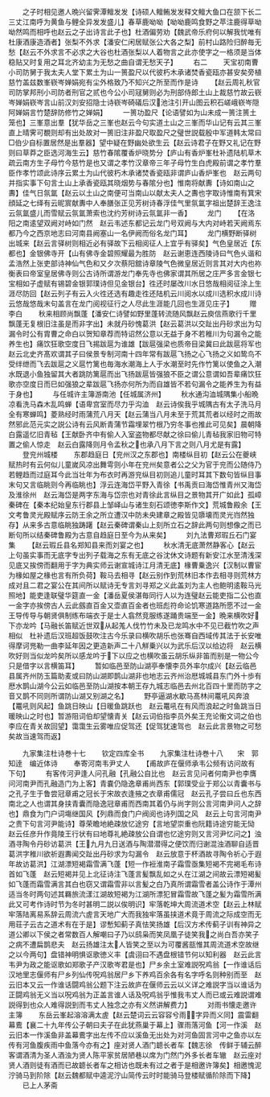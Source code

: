<!-- { "loadSidebar": true } -->
　　之子时相见邀人晩兴留霁潭鳣发发【诗硕人鳣鲔发发释文鳣大鱼口在颔下长二三丈江南呼为黄鱼与鲤全异发发盛儿】春草鹿呦呦【呦呦鹿鸣食野之苹注鹿得草呦呦然鸣而相呼也赵云之子出诗言此子也】杜酒偏劳劝【魏武帝乐府何以解我忧唯有杜康酒康造酒者】张梨不外求【潘安仁闲居赋张公大各之梨】前村山路险归醉毎无愁【赵云不外求言不必求之大谷也杜酒张梨以人着物言之此亦使字之一格须是当体稳贴又时复用之耳北齐幼主为无愁之曲自谓无愁天子】
　　右二
　　天宝初南曹小司防舅于我太夫人堂下累土为山一篑盈尺以代彼朽木承诸焚香瓷瓯亦甚安矣旁植慈竹盖兹数峯嵚岑婵娟宛有尘外格致乃不知兴之所至而作是诗
　　【赵云周礼秋官司防掌邦刑小司防者刑官之贰也今公小司冦舅则必为刑部侍郎土山上裁慈竹故云嵚岑婵娟嵚岑言山前汉刘安招隐士诗嵚岑碕礒后汉池注引开山图云积石嵯峨嵚岑隠阿婵娟言竹楚辞防修竹之婵娟】
　　一篑功盈尺【论语譬如为山未成一篑注篑土笼也】三峯意出羣【犹华岳之三峯也赵云今句实道土山之三峯而华山记有云其三峯直上晴霁可覩则却有出处故对一篑旧注非盈尺取盈尺之璧世説载殷中军道韩太常曰□伯少自标置居然是出羣器】望中疑在野幽处欲生云【赵云诗君子在野又礼记在野则曰草莽之臣选河海生云】慈竹春隂覆香炉晓势分【庐山有香炉峯杜补遗陆机草木疏云南方生子母竹今慈竹是也又谓之孝竹汉章帝三年子母竹生白虎殿前谓之孝竹羣臣作孝竹颂此诗序云累土为山代彼朽木承诸焚香瓷瓯非谓庐山香炉峯也　赵云两句并指实事下句言土山上承香瓷瓯其晓烟势与春隂分也】惟南将献夀【诗如南山之夀】佳气日氛氲【赵云以土山之南便可当南山以献太夫人之夀也字取诗惟南有箕宋顔延之七绎有云昵賔献夀中人奉膳张正见芳树诗春浮佳气里氛氲字祖出楚辞王逸注云氛氲盛儿而雪赋云氛氲萧索也沈约芳树诗云氛氲非一香】
　　龙门
　　【在洛阳之南逺望双阙对峙如门然　赵云韦述东都记云龙门号双阙与大内对峙若天阙焉东都乃今之西京地志曰河南县阙塞山一名伊阙而俗名龙门耳】
　　龙门横野断驿树出城来【赵云言驿树则相近必有驿故下云相阅征人上宜乎有驿矣】气色皇居近【东都也】金银佛寺开【山有佛寺金碧照耀最为胜防　赵云谢恵连西陵诗曰气色乆谐和孟浩然上张吏部诗神仙气色和又夕次蔡阳舘诗章陵气色微皇居近则言其对大内也祢衡表曰帝室皇居佛寺则公古诗所谓游龙门奉先寺也佛家谓其所居之庄严多言金银七宝相如子虚赋有锡碧金银郭璞诗但见金银台】徃还时屡改川水日悠哉相阅征涂上生涯尽防回【赵云列子有云入火徃还选有趣走徃还陆机云川阅水以成川选积水成川诗云悠哉悠哉末句盖言在龙门阅视征行之人尽此生涯能几回也生涯见庄子】
　　赠李白
　　秋来相顾尚飘蓬【潘安仁诗譬如野里蓬转流随风飘赵云庾信燕歌行千里飘蓬无复根旧注虽是而非字出】未就丹砂愧葛洪【赵云葛洪以交趾出丹砂求出为勾漏令时公有胄曹之命白以贺知章荐而特诏然公意以无益于身不若稚川为句漏令之能养生也】痛饮狂歌空度日飞掦跋扈为谁雄【跋扈强梁也质帝目梁冀曰此跋扈将军也　赵云北史齐髙欢谓其子曰侯景专制河南十四年常有跋扈飞扬之心飞扬之义如鸷鸟不受绊绁而飞去跋扈之义扈竹篱也毎海水潮海上人于水潮至时先作竹篱以使鱼之入潮水既退小鱼独留其大者跳防篱扈而出飞扬跋扈皆强狼不臣之谓公意谓如吾辈痛饮狂歌亦空度日而巳如强狼之辈跋扈飞扬亦何所为而自雄皆不若句漏令之能养生为有益于身也】
　　与任城许主簿游南池【任城属济州】
　　秋水通沟洫城隅集小船晩凉看洗马森木乱鸣蝉【语卑宫室而尽力乎沟洫　赵云诗俟我乎城隅古有太子洗马月全有寒蝉鸣】菱熟经时雨蒲荒八月天【赵云蒲当八月未至于荒其荒者以经时之雨故然邪此范元实之説公诗有云风断青蒲节霜埋翠竹根乃穷冬事也推此可见矣】晨朝降白露遥忆旧青毡【王献卧齐中有偷人入室盗物都尽献之徐曰偷儿青毡我家旧物可特置之偷人惊走　赵云白露降则月令孟秋之也承八月下言之则八月尤是有露】
　　登兖州城楼
　　东郡趋庭日【兖州汉之东郡也】南楼纵目初【赵云公在夔峡赋热时有云何似儿童嵗风凉出舞雩则小年在兖州矣意者公之父为官于兖而公随侍乃若鲤趋而过庭耳今此当壮年为布衣时再游兖纵目初则追儿童时耳其下数句皆纵目事末句又言临眺则今再临眺也】浮云连海岱平野入青徐【书禹贡曰海岱惟青州又海岱及淮徐州　赵云海岱是两字东海与岱宗也对青徐此言纵目之景物其开广如此】孤嶂秦碑在【秦本纪始皇东行郡县上邹峄山与诸生刻石颂徳李斯作文】荒城鲁殿余【王文考鲁灵光殿赋序云防王余之所立遭汉中防未央建章之殿皆见隳壊而灵光岿然独存】从来多古意临眺独踌躇【赵云秦碑谓秦山上刻所立石之辞此两句则想像之而已断句所以结秦碑鲁殿为古意自趋庭日至今为从来矣】
　　刘九法曹郑瑕丘石门宴集
　　【赵云瑕丘县名郑知县来而刘宴之也】
　　秋水清无底萧然静客心【赵云上句虽实事而无底字专出列子载海之东有无底之谷沈休文诗题有新安江水至清浅深见底又挨傍而翻用于字为典实师云谢宣城诗江月清无底】椽曹乗逸兴【汉制以曹宦为椽如屋之椽也言有所负荷】鞍马去相寻【赵云别作到荒林旧本作去相寻则荒林方成对且二君之宴公在其间所以赋诗无专言刘寻郑之义此盖刘为主人也鲍明逺鞍马光照地】能吏逢联璧华筵直一金【潘岳夏侯湛毎同行人以为连璧赵云能吏指二公也直一金字亦挨傍古人云此劔直百金又壶直百金者也班彪符命论饥寒道路所愿不过一金王导传导与朝贤俱制练布端衣于是士人翕然竞服练遂踊贵端至一金】晩来横吹好下亦龙吟【马融长笛赋近世双从起羗人伐竹竹未及已龙鸣水中不见已截竹吹之声相似　杜补遗后汉班超饭鼓吹注古今乐录曰横吹胡乐也张骞自西域传其法于长安唯得摩诃兠勒一曲李延年因之更造新声二十八觧乗兴以为武乐后汉以给边将　赵云横吹好则当似龙吟矣所以感龙吟于下以应之也横吹虽云胡乐纵非笛而别是一物公今只是借字以言横笛耳】
　　暂如临邑至防山湖亭奉懐李员外率尔成兴【赵云临邑县属齐州防玉篇助麦或曰防山湖即鹊山湖非也地志云齐州治厯城城县东门外十歩有厯水鹊山湖今公云如临邑至防山湖按本朝王存九城志临邑去州北百四十里而防字之音又鹊不同则所谓防山湖又别湖之名】
　　野亭逼湖水歇马髙林间鼍吼风奔浪【鼍吼则风起】鱼跳日映山【日暖鱼跳跃也　赵云鼍吼在有风而浪起之时鱼跳当日暖映山之时也】暂游阻词伯却望懐青关【赵云词伯指李员外矣王充论衡文词之伯也李应在青关故回望】霭霭生云雾唯应促驾还【促驾犹速驾也　赵云此言景物之可愁矣故当速驾而返】







　　九家集注杜诗巻十七
　　钦定四库全书
　　九家集注杜诗巻十八　　宋　郭知逹　编近体诗
　　奉寄河南韦尹丈人
　　【甫故庐在偃师承韦公频有访问故有下句】
　　有客传河尹逢人问孔融【孔融公自比也　赵云言见问者何南尹也李膺问河南尹而孔融造门为上客】青嚢仍隐逸章甫尚西东【郭璞受业于郑公以青囊书与之孔子生于鲁尝冠章甫之冠长于宋故衣逢掖之衣章甫儒冠　赵云孔子尝曰丘也东西南北之人也谓其身挟青囊而隐逸冠章甫而西南其着仍与尚字则公言河南尹问人之辞也】鼎食为门户词塲继国风【列鼎而食门户阀阅也诗列国之风　赵云上句言河南尹之贵下句言河尹能诗】尊荣瞻地絶疎放忆途穷【言地望崇重也阮籍诗途穷能无恸　赵云任彦升作竟陵王行状有曰地尊礼絶疎放公自谓也忆途穷则又言河尹忆问之】浊酒寻陶令丹砂访葛洪【王九月九日送酒与陶潜潜得之便饮而归谢混浊酒聊自适晋葛洪字稚川欲祈遐夀闻交趾出丹砂求为勾漏令　赵云放意于杯酒故寻陶令祈心于遐年故访葛洪】江湖漂短褐霜雪满飞蓬【短一作裋淮南子霜雪亟集短褐不完褐毛布诗首如飞蓬　赵云短褐并见上北征诗注飞蓬言髪飘乱如之乆在江湖之间故云漂短褐髪如飞蓬而霜雪满言其白也窃又谓霜雪非以言髪之白乃真所谓霜雪者盖公诗作于潭州适当冬时两句述其羇旅流漾江湖故短褐为江湖所漂犯冒霜雪故飞蓬之髪为霜雪所满此又可考作诗时节为冬时甚明二説以俟明识】牢落乾坤大周流道术空【赵云上林赋牢落陆离易系辞云周流六虗言天地广大而我独牢落虽挟道术竟于周流之际成空而无用荘子云古之道术有在于是】谬慙知蓟子真怯笑扬雄【后汉方术传蓟子训有神异之道公卿以下侯之者常数百人解嘲曰子乃以鸱枭而笑凤凰子徒笑我之尚白吾亦笑子之病不遭扁鹊悲夫　赵云扬雄注太人皆笑之至以为可覆酱瓿惟其周流道术空故继之以今两句】盘错神明惧讴歌徳义丰【虞诩曰不遇盘根错节何以知利器　赵云此言韦尹为政之能讴歌如郑歌子产汉歌岑君是也】尸乡余土室难説呪鸡翁【一作谁话后汉地里志偃师有尸乡列仙传呪鸡翁居尸乡下养鸡百余各有名字呼名则种别而至　赵云旧本又云一作谁话闘鸡翁公题下注云故庐在偃师云云以义详之难説字当以谁话为正闘鸡翁无义当以呪鸡翁为正盖言谁人话及呪鸡翁乎惟我韦丈人而已或云难説谓难説得到也众人难得説到而韦丈人独念之亦有义然讲解费力】
　　对雨书懐走邀许主簿
　　东岳云峯起溶溶满太虗【赵云楚词云云容容兮雨字异而义同】震雷翻幕鷰【襄二十九年传公子朝曰夫子在此犹燕巢于幕上】骤雨落河鱼【河一作溪　赵云旧本一作溪鱼非盖幕鷰字出左传不应以溪鱼无出处为对河鱼固言河中之鱼亦以左传有河鱼腹疾雨中鱼落今亦有之】座对贤人酒门聼长者车【魏志徐　传鲜于辅云醉客谓酒清为圣人酒浊为贤人陈平家贫居陋巷以席为门然门外多长者车辙　赵云座对贤人酒则徒有酒而已故聼长者车之相访也既未有过之者于是相邀许簿矣】相邀愧泥泞骑马到阶除【赵云魏都赋中逵泥泞山简传云时时能骑马登楼赋循阶除而下降】
　　已上人茅斋
